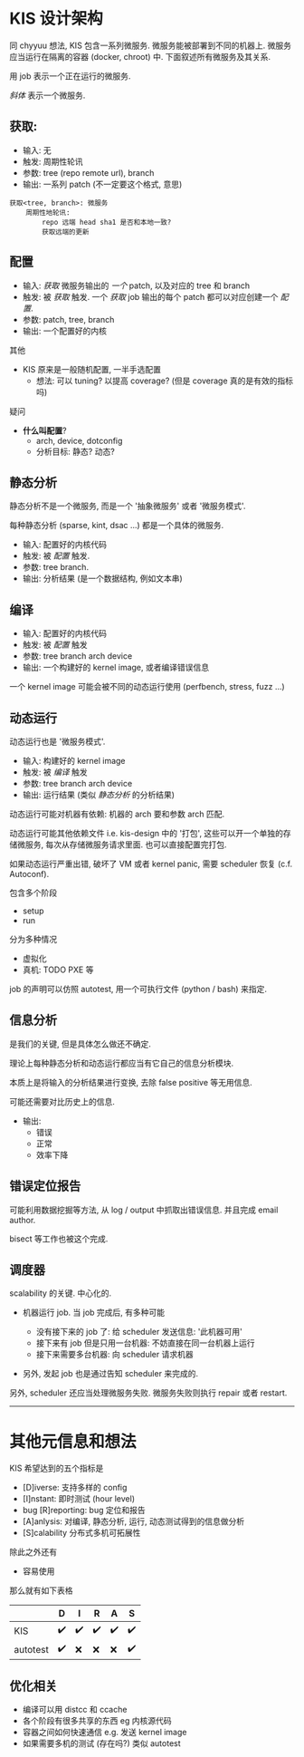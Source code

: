 # KIS 设计架构

同 chyyuu 想法, KIS 包含一系列微服务.
微服务能被部署到不同的机器上.
微服务应当运行在隔离的容器 (docker, chroot) 中.
下面叙述所有微服务及其关系.

用 job 表示一个正在运行的微服务.

*斜体* 表示一个微服务.

## 获取:
* 输入: 无
* 触发: 周期性轮讯
* 参数: tree (repo remote url), branch
* 输出: 一系列 patch (不一定要这个格式, 意思)

```
获取<tree, branch>: 微服务
    周期性地轮讯:
        repo 远端 head sha1 是否和本地一致?
        获取远端的更新
```

## 配置
* 输入: *获取* 微服务输出的 *一个* patch, 以及对应的 tree 和 branch
* 触发: 被 *获取* 触发. 一个 *获取* job 输出的每个 patch 都可以对应创建一个 *配置*.
* 参数: patch, tree, branch
* 输出: 一个配置好的内核

其他
* KIS 原来是一般随机配置, 一半手选配置
  - 想法: 可以 tuning? 以提高 coverage? (但是 coverage 真的是有效的指标吗)

疑问
* **什么叫配置**?
  - arch, device, dotconfig
  - 分析目标: 静态? 动态?

## 静态分析
静态分析不是一个微服务, 而是一个 '抽象微服务' 或者 '微服务模式'.

每种静态分析 (sparse, kint, dsac ...) 都是一个具体的微服务.

* 输入: 配置好的内核代码
* 触发: 被 *配置* 触发.
* 参数: tree branch.
* 输出: 分析结果 (是一个数据结构, 例如文本串)

## 编译
* 输入: 配置好的内核代码
* 触发: 被 *配置* 触发
* 参数: tree branch arch device
* 输出: 一个构建好的 kernel image, 或者编译错误信息

一个 kernel image 可能会被不同的动态运行使用 (perfbench, stress, fuzz ...)


## 动态运行
动态运行也是 '微服务模式'.

* 输入: 构建好的 kernel image
* 触发: 被 *编译* 触发
* 参数: tree branch arch device
* 输出: 运行结果 (类似 *静态分析* 的分析结果)

动态运行可能对机器有依赖: 机器的 arch 要和参数 arch 匹配.

动态运行可能其他依赖文件 i.e. kis-design 中的 '打包', 这些可以开一个单独的存储微服务, 每次从存储微服务请求里面. 也可以直接配置完打包.

如果动态运行严重出错, 破坏了 VM 或者 kernel panic, 需要 scheduler 恢复 (c.f. Autoconf).

包含多个阶段
* setup
* run

分为多种情况
* 虚拟化
* 真机: TODO PXE 等

job 的声明可以仿照 autotest, 用一个可执行文件 (python / bash) 来指定.

## 信息分析
是我们的关键, 但是具体怎么做还不确定.

理论上每种静态分析和动态运行都应当有它自己的信息分析模块.

本质上是将输入的分析结果进行变换, 去除 false positive 等无用信息.

可能还需要对比历史上的信息.

* 输出:
  - 错误
  - 正常
  - 效率下降

## 错误定位报告
可能利用数据挖掘等方法, 从 log / output 中抓取出错误信息.
并且完成 email author.

bisect 等工作也被这个完成.

## 调度器
scalability 的关键. 中心化的.

* 机器运行 job. 当 job 完成后, 有多种可能
  - 没有接下来的 job 了: 给 scheduler 发送信息: '此机器可用'
  - 接下来有 job 但是只用一台机器: 不妨直接在同一台机器上运行
  - 接下来需要多台机器: 向 scheduler 请求机器

* 另外, 发起 job 也是通过告知 scheduler 来完成的.

另外, scheduler 还应当处理微服务失败. 微服务失败则执行 repair 或者 restart.


------------------------------------------------------------------------------
# 其他元信息和想法
KIS 希望达到的五个指标是

* [D]iverse: 支持多样的 config
* [I]nstant: 即时测试 (hour level)
* bug [R]reporting: bug 定位和报告
* [A]anlysis: 对编译, 静态分析, 运行, 动态测试得到的信息做分析
* [S]calability 分布式多机可拓展性

除此之外还有

* 容易使用

那么就有如下表格

|          | D   | I   | R   | A   | S   |
| ---      | --- | --- | --- | --- | --- |
| KIS      | ✔️   | ✔️   | ✔️   | ✔️   | ✔️   |
| autotest | ✔️   | ❌  | ❌  | ❌  | ✔️   |


## 优化相关
* 编译可以用 distcc 和 ccache
* 各个阶段有很多共享的东西 eg 内核源代码
* 容器之间如何快速通信 e.g. 发送 kernel image
* 如果需要多机的测试 (存在吗?) 类似 autotest
